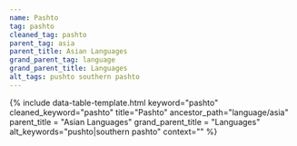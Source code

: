```yaml
---
name: Pashto
tag: pashto
cleaned_tag: pashto
parent_tag: asia
parent_title: Asian Languages
grand_parent_tag: language
grand_parent_title: Languages
alt_tags: pushto southern pashto
---
```


{% include data-table-template.html 
  keyword="pashto" 
  cleaned_keyword="pashto" 
  title="Pashto"
  ancestor_path="language/asia" 
  parent_title = "Asian Languages"
  grand_parent_title = "Languages"
  alt_keywords="pushto|southern pashto"
  context=""
%}

